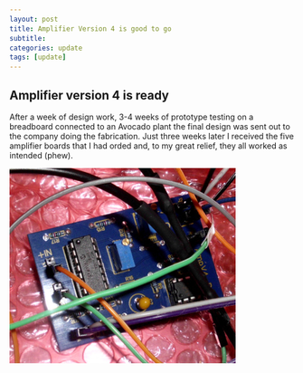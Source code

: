 ```yaml
---
layout: post
title: Amplifier Version 4 is good to go
subtitle: 
categories: update
tags: [update]
---
```


## Amplifier version 4 is ready 
After a week of design work, 3-4 weeks of prototype testing on a breadboard connected to an Avocado plant the final design was sent out to the company doing the fabrication. Just three weeks later I received the five amplifier boards that I had orded and, to my great relief, they all worked as intended (phew).

![](/assets/images/AmpV4-PCB.jpeg)